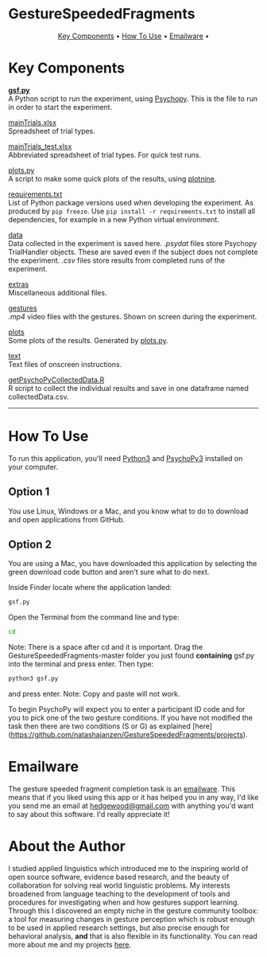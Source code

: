 # GestureSpeededFragments

<p align="center">
  <a href="#key-components">Key Components</a> •
  <a href="#how-to-use">How To Use</a> •
  <a href="#emailware">Emailware</a> •
</p>

# Key Components

[**gsf.py**](gsf.py)  
A Python script to run the experiment, using [Psychopy](https://www.psychopy.org/). This is the file to run in order to start the experiment.

[mainTrials.xlsx](mainTrials.xlsx)  
Spreadsheet of trial types.

[mainTrials_test.xlsx](mainTrials_test.xlsx)  
Abbreviated spreadsheet of trial types. For quick test runs.

[plots.py](plots.py)  
A script to make some quick plots of the results, using [plotnine](https://plotnine.readthedocs.io/en/stable/).

[requirements.txt](requirements.txt)  
List of Python package versions used when developing the experiment. As produced by `pip freeze`. Use `pip install -r requirements.txt` to install all dependencies, for example in a new Python virtual environment.

[data](data)  
Data collected in the experiment is saved here. *.psydat* files store Psychopy TrialHandler objects. These are saved even if the subject does not complete the experiment. *.csv* files store results from completed runs of the experiment.

[extras](extras)  
Miscellaneous additional files.

[gestures](gestures)  
*.mp4* video files with the gestures. Shown on screen during the experiment.

[plots](plots)  
Some plots of the results. Generated by [plots.py](plots.py).

[text](text)  
Text files of onscreen instructions.

[getPsychoPyCollectedData.R](getPsychoPyCollectedData.R)  
R script to collect the individual results and save in one dataframe named collectedData.csv.

---
# How To Use

To run this application, you'll need [Python3](https://www.python.org/downloads/) and [PsychoPy3](https://www.psychopy.org/) installed on your computer.

## Option 1
You use Linux, Windows or a Mac, and you know what to do to download and open applications from GitHub.

## Option 2
You are using a Mac, you have downloaded this application by selecting the green download code button and aren't sure what to do next.

Inside Finder locate where the application landed:
```bash
gsf.py
```
Open the Terminal from the command line and type:
```bash
cd 
```
Note: There is a space after cd and it is important.
Drag the GestureSpeededFragments-master folder you just found **containing** gsf.py into the terminal and press enter.
Then type: 
```bash
python3 gsf.py
```
and press enter.
Note: Copy and paste will not work.

To begin PsychoPy will expect you to enter a participant ID code and for you to pick one of the two gesture conditions. If you have not modified the task then there are two conditions (S or G) as explained [here] (https://github.com/natashajanzen/GestureSpeededFragments/projects). 

# Emailware

The gesture speeded fragment completion task is an [emailware](https://en.wiktionary.org/wiki/emailware). This means  that if you liked using this app or it has helped you in any way, I'd like you send me an email at <hedgewood@gmail.com> with anything you'd want to say about this software. I'd really appreciate it!

# About the Author

I studied applied linguistics which introduced me to the inspiring world of open source software, evidence based research, and the beauty of collaboration for solving real world linguistic problems. My interests broadened from language teaching to the development of tools and procedures for investigating when and how gestures support learning. Through this I discovered an empty niche in the gesture community toolbox: a tool for measuring changes in gesture perception which is robust enough to be used in applied research settings, but also precise enough for behavioral analysis, **and** that is also flexible in its functionality. You can read more about me and my projects [here](https://orcid.org/0000-0002-3696-7999).
